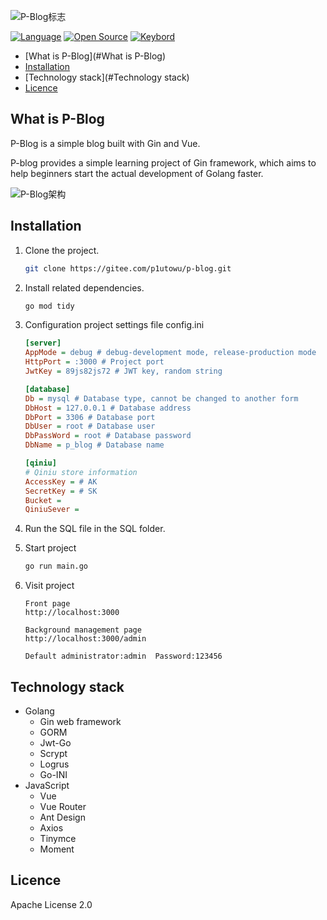 ![P-Blog标志](https://plutowu-blogimgs.oss-cn-guangzhou.aliyuncs.com/img/P.png "P-Blog logo")

[![Language](https://forthebadge.com/images/badges/made-with-go.svg)](https://forthebadge.com)
[![Open Source](https://forthebadge.com/images/badges/open-source.svg)](https://forthebadge.com)
[![Keybord](https://forthebadge.com/images/badges/powered-by-jeffs-keyboard.svg)](https://forthebadge.com)

<!-- TOC -->

- [What is P-Blog](#What is P-Blog)
- [Installation](#Installation)
- [Technology stack](#Technology stack)
- [Licence](#Licence)

<!-- /TOC -->

## What is P-Blog

P-Blog is a simple blog built with Gin and Vue.

P-blog provides a simple learning project of Gin framework, which aims to help beginners start the actual development of Golang faster.

![P-Blog架构](https://plutowu-blogimgs.oss-cn-guangzhou.aliyuncs.com/img/P-Blog%E6%9E%B6%E6%9E%84.png)

## Installation

1. Clone the project.

   ```bash
   git clone https://gitee.com/p1utowu/p-blog.git
   ```

2. Install related dependencies.

   ```bash
   go mod tidy
   ```

3. Configuration project settings file config.ini

   ```ini
   [server]
   AppMode = debug # debug-development mode, release-production mode
   HttpPort = :3000 # Project port
   JwtKey = 89js82js72 # JWT key, random string
   
   [database]
   Db = mysql # Database type, cannot be changed to another form
   DbHost = 127.0.0.1 # Database address
   DbPort = 3306 # Database port
   DbUser = root # Database user
   DbPassWord = root # Database password
   DbName = p_blog # Database name
   
   [qiniu]
   # Qiniu store information
   AccessKey = # AK
   SecretKey = # SK
   Bucket = 
   QiniuSever =
   ```

4. Run the SQL file in the SQL folder.

5. Start project

   ```bash
   go run main.go
   ```

6. Visit project

   ```
   Front page
   http://localhost:3000
   
   Background management page
   http://localhost:3000/admin
       
   Default administrator:admin  Password:123456
   ```

## Technology stack

- Golang
  - Gin web framework
  - GORM
  - Jwt-Go
  - Scrypt
  - Logrus
  - Go-INI
- JavaScript
  - Vue
  - Vue Router
  - Ant Design
  - Axios
  - Tinymce
  - Moment

## Licence

Apache License 2.0